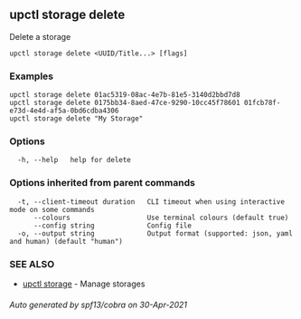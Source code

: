## upctl storage delete

Delete a storage

```
upctl storage delete <UUID/Title...> [flags]
```

### Examples

```
upctl storage delete 01ac5319-08ac-4e7b-81e5-3140d2bbd7d8
upctl storage delete 0175bb34-8aed-47ce-9290-10cc45f78601 01fcb78f-e73d-4e4d-af5a-0bd6cdba4306
upctl storage delete "My Storage"
```

### Options

```
  -h, --help   help for delete
```

### Options inherited from parent commands

```
  -t, --client-timeout duration   CLI timeout when using interactive mode on some commands
      --colours                   Use terminal colours (default true)
      --config string             Config file
  -o, --output string             Output format (supported: json, yaml and human) (default "human")
```

### SEE ALSO

* [upctl storage](upctl_storage.md)	 - Manage storages

###### Auto generated by spf13/cobra on 30-Apr-2021
